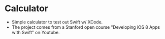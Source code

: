 # Calculator
* Simple calculator to test out Swift w/ XCode.
* The project comes from a Stanford open course "Developing iOS 8 Apps with Swift" on Youtube.
